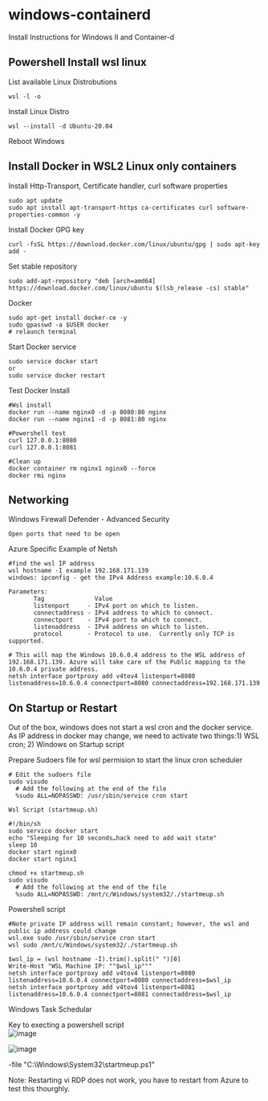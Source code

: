 # windows-containerd
Install Instructions for Windows II and Container-d

## Powershell Install wsl linux

List available Linux Distrobutions
```
wsl -l -o
```

Install Linux Distro
```
wsl --install -d Ubuntu-20.04
```

Reboot Windows

## Install Docker in WSL2 Linux only containers

Install Http-Transport, Certificate handler, curl software properties
```
sudo apt update
sudo apt install apt-transport-https ca-certificates curl software-properties-common -y
```

Install Docker GPG key
```
curl -fsSL https://download.docker.com/linux/ubuntu/gpg | sudo apt-key add -
```

Set stable repository
```
sudo add-apt-repository "deb [arch=amd64] https://download.docker.com/linux/ubuntu $(lsb_release -cs) stable"
```

Docker
```
sudo apt-get install docker-ce -y
sudo gpasswd -a $USER docker
# relaunch terminal
```

Start Docker service
```
sudo service docker start
or
sudo service docker restart
```

Test Docker Install
```
#Wsl install
docker run --name nginx0 -d -p 8080:80 nginx
docker run --name nginx1 -d -p 8081:80 nginx

#Powershell test
curl 127.0.0.1:8080
curl 127.0.0.1:8081

#Clean up
docker container rm nginx1 nginx0 --force
docker rmi nginx

```
## Networking
Windows Firewall Defender - Advanced Security
```
Open ports that need to be open
```

Azure Specific Example of Netsh
```
#find the wsl IP address
wsl hostname -I example 192.168.171.139
windows: ipconfig - get the IPv4 Address example:10.6.0.4

Parameters:
       Tag              Value
       listenport     - IPv4 port on which to listen.
       connectaddress - IPv4 address to which to connect.
       connectport    - IPv4 port to which to connect.
       listenaddress  - IPv4 address on which to listen.
       protocol       - Protocol to use.  Currently only TCP is supported.

# This will map the Windows 10.6.0.4 address to the WSL address of 192.168.171.139. Azure will take care of the Public mapping to the 10.6.0.4 private address. 
netsh interface portproxy add v4tov4 listenport=8080 listenaddress=10.6.0.4 connectport=8080 connectaddress=192.168.171.139
```

## On Startup or Restart
Out of the box, windows does not start a wsl cron and the docker service. As IP address in docker may change, we need to activate two things:1) WSL cron; 2) Windows on Startup script

Prepare Sudoers file for wsl permision to start the linux cron scheduler
```
# Edit the sudoers file 
sudo visudo
  # Add the following at the end of the file  
  %sudo ALL=NOPASSWD: /usr/sbin/service cron start  

Wsl Script (startmeup.sh)
```
```
#!/bin/sh
sudo service docker start
echo "Sleeping for 10 seconds…hack need to add wait state"
sleep 10
docker start nginx0
docker start nginx1
```
```
chmod +x startmeup.sh
sudo visudo
  # Add the following at the end of the file  
  %sudo ALL=NOPASSWD: /mnt/c/Windows/system32/./startmeup.sh
```

Powershell script
```
#Note private IP address will remain constant; however, the wsl and public ip address could change
wsl.exe sudo /usr/sbin/service cron start
wsl sudo /mnt/c/Windows/system32/./startmeup.sh

$wsl_ip = (wsl hostname -I).trim().split(" ")[0]
Write-Host "WSL Machine IP: ""$wsl_ip"""
netsh interface portproxy add v4tov4 listenport=8080 listenaddress=10.6.0.4 connectport=8080 connectaddress=$wsl_ip
netsh interface portproxy add v4tov4 listenport=8081 listenaddress=10.6.0.4 connectport=8081 connectaddress=$wsl_ip
```


Windows Task Schedular

Key to execting a powershell script  
![image](https://user-images.githubusercontent.com/993459/155615907-d8dab031-5718-41e1-b0db-e3a53643baff.png)  

![image](https://user-images.githubusercontent.com/993459/155616015-18b2b71e-6ccd-4676-9952-8151ae6e15ce.png)  

-file "C:\Windows\System32\startmeup.ps1"

Note: Restarting vi RDP does not work, you have to restart from Azure to test this thourghly. 





